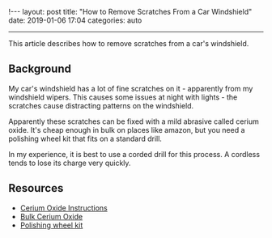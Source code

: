 !---
layout: post
title:  "How to Remove Scratches From a Car Windshield"
date:   2019-01-06 17:04
categories: auto

---
This article describes how to remove scratches from a car's windshield.

## Background ##

My car's windshield has a lot of fine scratches on it - apparently from my windshield wipers. This causes
some issues at night with lights - the scratches cause distracting patterns on the windshield.

Apparently these scratches can be fixed with a mild abrasive called cerium oxide. It's cheap enough in
bulk on places like amazon, but you need a polishing wheel kit that fits on a standard drill.

In my experience, it is best to use a corded drill for this process. A cordless tends to lose its charge very quickly.

## Resources ##

* [Cerium Oxide Instructions](https://www.deltakits.com/training/video-tutorials/windshield-repair-video-tutorials/44-using-cerium-oxide)
* [Bulk Cerium Oxide](https://www.amazon.com/Gordon-Glass-Cerium-Oxide-Oz/dp/B007KOC19C/ref=sr_1_3?ie=UTF8&qid=1546820641&sr=8-3&keywords=cerium+oxide)
* [Polishing wheel kit](https://www.amazon.com/Fontic-Compound-Buffing-Sanding-Polishing/dp/B01M2WS3BM/ref=sr_1_3?ie=UTF8&qid=1546820352&sr=8-3&keywords=drill+polishing+wheel+3+inch)

